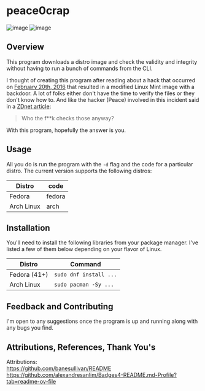 # peace0crap

![image](https://img.shields.io/badge/C-00599C?style=for-the-badge&logo=c&logoColor=white)
![image](https://img.shields.io/badge/Linux-FCC624?style=for-the-badge&logo=linux&logoColor=black)

## Overview
This program downloads a distro image and check the validity and integrity without having to run a bunch of commands from the CLI. 

I thought of creating this program after reading about a hack that occurred on [February 20th, 2016](https://blog.linuxmint.com/?p=2994) that resulted in a modified Linux Mint image with a backdoor. A lot of folks either don't have the time to verify the files or they don't know how to. And like the hacker (Peace) involved in this incident said in a [ZDnet article](https://www.zdnet.com/article/hacker-hundreds-were-tricked-into-installing-linux-mint-backdoor/): 

> Who the f**k checks those anyway?

With this program, hopefully the answer is you.

## Usage

All you do is run the program with the `-d` flag and the code for a particular distro. The current version supports the following distros:

| Distro | code |
| --- | --- |
| Fedora | fedora |
| Arch Linux | arch |

## Installation

You'll need to install the following libraries from your package manager. I've listed a few of them below depending on your flavor of Linux.

| Distro | Command |
| --- | --- |
| Fedora (41+) | `sudo dnf install ...` |
| Arch Linux | `sudo pacman -Sy ...` |

## Feedback and Contributing

I'm open to any suggestions once the program is up and running along with any bugs you find.

## Attributions, References, Thank You's
Attributions:  
https://github.com/banesullivan/README  
https://github.com/alexandresanlim/Badges4-README.md-Profile?tab=readme-ov-file  
